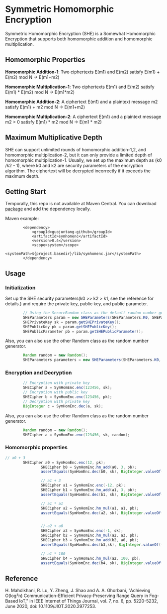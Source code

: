 # Symmetric Homomorphic Encryption

Symmetric Homomorphic Encryption (SHE) is a Somewhat Homomorphic Encryption that supports both homomorphic addition and homomorphic multiplication.


## Homomorphic Properties

**Homomorphic Addition-1**: Two ciphertexts E(m1) and E(m2) satisfy E(m1) + E(m2) mod N -> E(m1+m2)

**Homomorphic Multiplication-1**: Two ciphertexts E(m1) and E(m2) satisfy E(m1) * E(m2) mod N -> E(m1*m2)

**Homomorphic Addition-2**: A ciphertext E(m1) and a plaintext message m2 satisfy E(m1) + m2 mod N -> E(m1+m2)

**Homomorphic Multiplication-2**: A ciphertext E(m1) and a plaintext message m2 > 0 satisfy E(m1) * m2 mod N -> E(m1 * m2)

## Maximum Multiplicative Depth
SHE can support unlimited rounds of homomorphic addition-1,2, and homomorphic multiplication-2, but it can only provide a limited depth of homomorphic multiplication-1. Usually, we set up the maximum depth as (k0 /k2 - 1), where k0 and k2 are security parameters of the encryption algorithm. The ciphertext will be decrypted incorrectly if it exceeds the maximum depth.

## Getting Start

Temporally, this repo is not available at Maven Central. You can download [package](https://github.com/guojuntang/SymHomEnc/packages/) and add the dependency locally.

Maven example:
```
        <dependency>
            <groupId>guojuntang-github</groupId>
            <artifactId>symhomenc</artifactId>
            <version>0.4</version>
            <scope>system</scope>
            <systemPath>${project.basedir}/lib/symhomenc.jar</systemPath>
        </dependency>

```

## Usage

### Initialization
Set up the SHE security parameters(k0 >> k2 > k1, see the reference for details.) and require the private key, public key, and public parameter.

```java
        // Using the SecureRandom class as the default random number generator
        SHEParameters param = new SHEParameters(SHEParameters.K0, SHEParameters.K1, SHEParameters.K2);
        SHEPrivateKey sk = param.getSHEPrivateKey();
        SHEPublicKey pk = param.getSHEPublicKey();
        SHEPublicParameter pb = param.getSHEPublicParameter();
```
Also, you can also use the other Random class as the random number generator.
```java 
        Random random = new Random();
        SHEParameters parameters = new SHEParameters(SHEParameters.K0, SHEParameters.K1, SHEParameters.K2, random);
```

### Encryption and Decryption

```java
        // Encryption with private key
        SHECipher a = SymHomEnc.enc(123456, sk);
        // Encryption with public key
        SHECipher b = SymHomEnc.enc(123456, pk);
        // Decryption with private key
        BigInteger c = SymHomEnc.dec(a, sk);
```
Also, you can also use the other Random class as the random number generator.
```java
        Random random = new Random();
        SHECipher a = SymHomEnc.enc(123456, sk, random);
```

### Homomorphic properties

```java
// a0 + 3
        SHECipher a0 = SymHomEnc.enc(12, pk);
                SHECipher b0 = SymHomEnc.hm_add(a0, 3, pb);
                assertEquals(SymHomEnc.dec(b0, sk), BigInteger.valueOf(15));

                // a1 + 3
                SHECipher a1 = SymHomEnc.enc(-12, pk);
                SHECipher b1 = SymHomEnc.hm_add(a1, 3, pb);
                assertEquals(SymHomEnc.dec(b1, sk), BigInteger.valueOf(-9));

                // a1 * a1
                SHECipher a2 = SymHomEnc.hm_mul(a1, a1, pb);
                assertEquals(SymHomEnc.dec(a2, sk), BigInteger.valueOf(144));


                //-a2 + a0
                SHECipher a3 = SymHomEnc.enc(-1, sk);
                SHECipher b2 = SymHomEnc.hm_mul(a2, a3, pb);
                SHECipher b3 = SymHomEnc.hm_add(b2, a0, pb);
                assertEquals(SymHomEnc.dec(b3,sk), BigInteger.valueOf(-132));

                // a1 * 100
                SHECipher b4 = SymHomEnc.hm_mul(a2, 100, pb);
                assertEquals(SymHomEnc.dec(b4, sk), BigInteger.valueOf(14400));

```


## Reference
H. Mahdikhani, R. Lu, Y. Zheng, J. Shao and A. A. Ghorbani, "Achieving O(log³n) Communication-Efficient Privacy-Preserving Range Query in Fog-Based IoT," in IEEE Internet of Things Journal, vol. 7, no. 6, pp. 5220-5232, June 2020, doi: 10.1109/JIOT.2020.2977253.